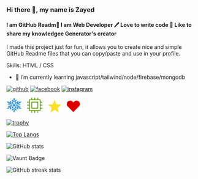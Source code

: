 

### Hi there 👋, my name is Zayed
#### I am GitHub Readm👑 I am Web Developer 🖊️ Love to write code 🎤 Like to share my knowledgee Generator's creator

I made this project just for fun, it allows you to create nice and simple GitHub Readme files that you can copy/paste and use in your profile.

Skills:  HTML / CSS

- 🌱 I’m currently learning javascript/tailwind/node/firebase/mongodb 


[<img src='https://cdn.jsdelivr.net/npm/simple-icons@3.0.1/icons/github.svg' alt='github' height='40'>](https://github.com/zayed00097)  [<img src='https://cdn.jsdelivr.net/npm/simple-icons@3.0.1/icons/facebook.svg' alt='facebook' height='40'>](https://www.facebook.com/https://www.facebook.com/profile.php?id=61550012092641&mibextid=LQQJ4d)  [<img src='https://cdn.jsdelivr.net/npm/simple-icons@3.0.1/icons/instagram.svg' alt='instagram' height='40'>](https://www.instagram.com/https://www.instagram.com/zayedfrom_mars?igsh=MWlkbjdlaGMxbTE2&utm_source=qr/)  

<a href='https://archiveprogram.github.com/'><img src='https://raw.githubusercontent.com/acervenky/animated-github-badges/master/assets/acbadge.gif' width='40' height='40'></a> <a href='https://docs.github.com/en/developers'><img src='https://raw.githubusercontent.com/acervenky/animated-github-badges/master/assets/devbadge.gif' width='40' height='40'></a> <a href='https://stars.github.com/'><img src='https://raw.githubusercontent.com/acervenky/animated-github-badges/master/assets/starbadge.gif' width='35' height='35'></a> <a href='https://docs.github.com/en/github/supporting-the-open-source-community-with-github-sponsors'><img src='https://raw.githubusercontent.com/acervenky/animated-github-badges/master/assets/sponsorbadge.gif' width='35' height='35'></a> 

[![trophy](https://github-profile-trophy.vercel.app/?username=zayed00097)](https://github.com/ryo-ma/github-profile-trophy)

[![Top Langs](https://github-readme-stats.vercel.app/api/top-langs/?username=zayed00097)](https://github.com/anuraghazra/github-readme-stats)

![GitHub stats](https://github-readme-stats.vercel.app/api?username=zayed00097&show_icons=true&count_private=true)  

![Vaunt Badge](https://api.vaunt.dev/v1/github/entities/zayed00097/contributions?format=svg&private=true)  

![GitHub streak stats](https://streak-stats.demolab.com/?user=zayed00097)  


